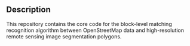 ## Description

This repository contains the core code for the block-level matching recognition algorithm between OpenStreetMap data and high-resolution remote sensing image segmentation polygons.





